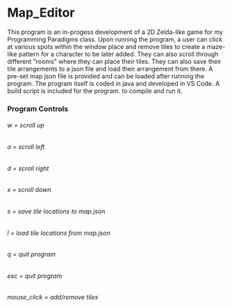 # Map_Editor

This program is an in-progess development of a 2D Zelda-like game for my Programming Paradigms class. Upon running the program, a user can click at various spots within the window place and remove tiles to create a maze-like pattern for a character to be later added. They can also scroll through different "rooms" where they can place their tiles. They can also save their tile arrangements to a json file and load their arrangement from there. A pre-set map json file is provided and can be loaded after running the program. The program itself is coded in java and developed in VS Code. A build script is included for the program.
to compile and run it.

### Program Controls
###### w = scroll up
###### a = scroll left
###### d = scroll right
###### x = scroll down
###### s = save tile locations to map.json
###### l = load tile locations from map.json
###### q = quit program
###### esc = quit program
###### mouse_click = add/remove tiles
